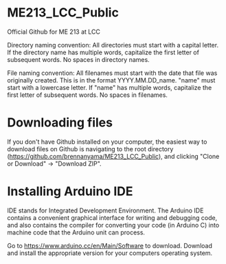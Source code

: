 # ME213_LCC_Public
Official Github for ME 213 at LCC

Directory naming convention: All directories must start with a capital letter. If the directory name has multiple words, capitalize the first letter of subsequent words. No spaces in directory names.

File naming convention: All filenames must start with the date that file was originally created. This is in the format YYYY.MM.DD_name. "name" must start with a lowercase letter. If "name" has multiple words, capitalize the first letter of subsequent words. No spaces in filenames.

# Downloading files
If you don't have Github installed on your computer, the easiest way to download files on Github is navigating to the root directory (https://github.com/brennanyama/ME213_LCC_Public), and clicking "Clone or Download" -> "Download ZIP".

# Installing Arduino IDE
IDE stands for Integrated Development Environment.  The Arduino IDE contains a convenient graphical interface for writing and debugging code, and also contains the compiler for converting your code (in Arduino C) into machine code that the Arduino unit can process.  

Go to https://www.arduino.cc/en/Main/Software to download.  Download and install the appropriate version for your computers operating system.
